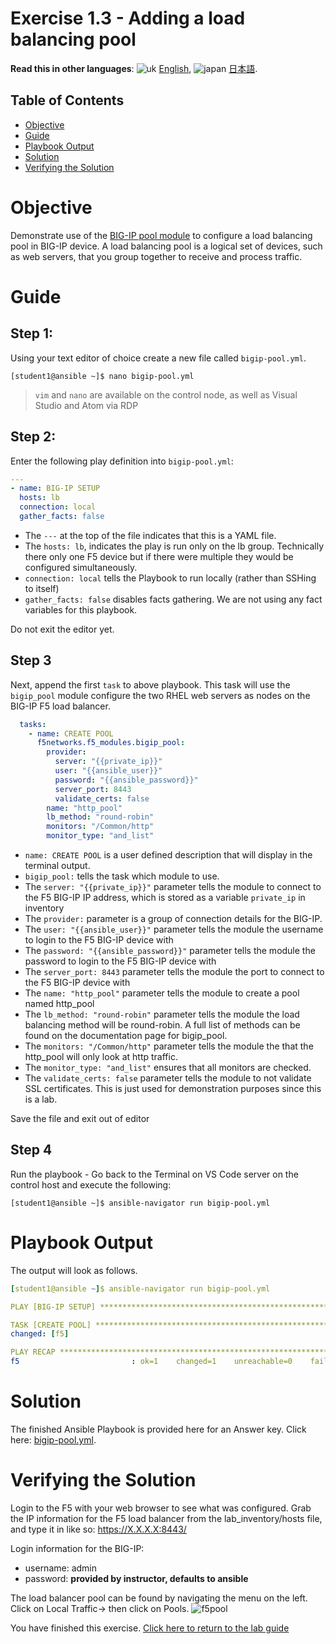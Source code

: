 # Exercise 1.3 - Adding a load balancing pool

**Read this in other languages**: ![uk](../../../images/uk.png) [English](README.md),  ![japan](../../../images/japan.png) [日本語](README.ja.md).

## Table of Contents

- [Objective](#objective)
- [Guide](#guide)
- [Playbook Output](#playbook-output)
- [Solution](#solution)
- [Verifying the Solution](#verifying-the-solution)

# Objective

Demonstrate use of the [BIG-IP pool module](https://docs.ansible.com/ansible/latest/modules/bigip_pool_module.html) to configure a load balancing pool in BIG-IP device.  A load balancing pool is a logical set of devices, such as web servers, that you group together to receive and process traffic.

# Guide

## Step 1:

Using your text editor of choice create a new file called `bigip-pool.yml`.

```
[student1@ansible ~]$ nano bigip-pool.yml
```

>`vim` and `nano` are available on the control node, as well as Visual Studio and Atom via RDP

## Step 2:

Enter the following play definition into `bigip-pool.yml`:

``` yaml
---
- name: BIG-IP SETUP
  hosts: lb
  connection: local
  gather_facts: false
```

- The `---` at the top of the file indicates that this is a YAML file.
- The `hosts: lb`,  indicates the play is run only on the lb group.  Technically there only one F5 device but if there were multiple they would be configured simultaneously.
- `connection: local` tells the Playbook to run locally (rather than SSHing to itself)
- `gather_facts: false` disables facts gathering.  We are not using any fact variables for this playbook.

Do not exit the editor yet.

## Step 3

Next, append the first `task` to above playbook. This task will use the `bigip_pool` module configure the two RHEL web servers as nodes on the BIG-IP F5 load balancer.

<!-- {% raw %} -->

``` yaml
  tasks:
    - name: CREATE POOL
      f5networks.f5_modules.bigip_pool:
        provider:
          server: "{{private_ip}}"
          user: "{{ansible_user}}"
          password: "{{ansible_password}}"
          server_port: 8443
          validate_certs: false
        name: "http_pool"
        lb_method: "round-robin"
        monitors: "/Common/http"
        monitor_type: "and_list"
```

<!-- {% endraw %} -->

- `name: CREATE POOL` is a user defined description that will display in the terminal output.
- `bigip_pool:` tells the task which module to use.
- The `server: "{{private_ip}}"` parameter tells the module to connect to the F5 BIG-IP IP address, which is stored as a variable `private_ip` in inventory
- The `provider:` parameter is a group of connection details for the BIG-IP.
- The `user: "{{ansible_user}}"` parameter tells the module the username to login to the F5 BIG-IP device with
- The `password: "{{ansible_password}}"` parameter tells the module the password to login to the F5 BIG-IP device with
- The `server_port: 8443` parameter tells the module the port to connect to the F5 BIG-IP device with
- The `name: "http_pool"` parameter tells the module to create a pool named http_pool
- The `lb_method: "round-robin"` parameter tells the module the load balancing method will be round-robin.  A full list of methods can be found on the documentation page for bigip_pool.
- The `monitors: "/Common/http"` parameter tells the module the that the http_pool will only look at http traffic.
- The `monitor_type: "and_list"` ensures that all monitors are checked.
- The `validate_certs: false` parameter tells the module to not validate SSL certificates.  This is just used for demonstration purposes since this is a lab.

Save the file and exit out of editor

## Step 4

Run the playbook - Go back to the Terminal on VS Code server on the control host and execute the following:

```
[student1@ansible ~]$ ansible-navigator run bigip-pool.yml
```

# Playbook Output

The output will look as follows.

```yaml
[student1@ansible ~]$ ansible-navigator run bigip-pool.yml

PLAY [BIG-IP SETUP] ************************************************************

TASK [CREATE POOL] *************************************************************
changed: [f5]

PLAY RECAP *********************************************************************
f5                         : ok=1    changed=1    unreachable=0    failed=0
```

# Solution

The finished Ansible Playbook is provided here for an Answer key.  Click here: [bigip-pool.yml](https://github.com/network-automation/linklight/blob/master/exercises/ansible_f5/1.3-add-pool/bigip-pool.yml).

# Verifying the Solution

Login to the F5 with your web browser to see what was configured.  Grab the IP information for the F5 load balancer from the lab_inventory/hosts file, and type it in like so: https://X.X.X.X:8443/

Login information for the BIG-IP:
- username: admin
- password: **provided by instructor, defaults to ansible**

The load balancer pool can be found by navigating the menu on the left.  Click on Local Traffic-> then click on Pools.
![f5pool](pool.png)

You have finished this exercise.  [Click here to return to the lab guide](../README.md)
